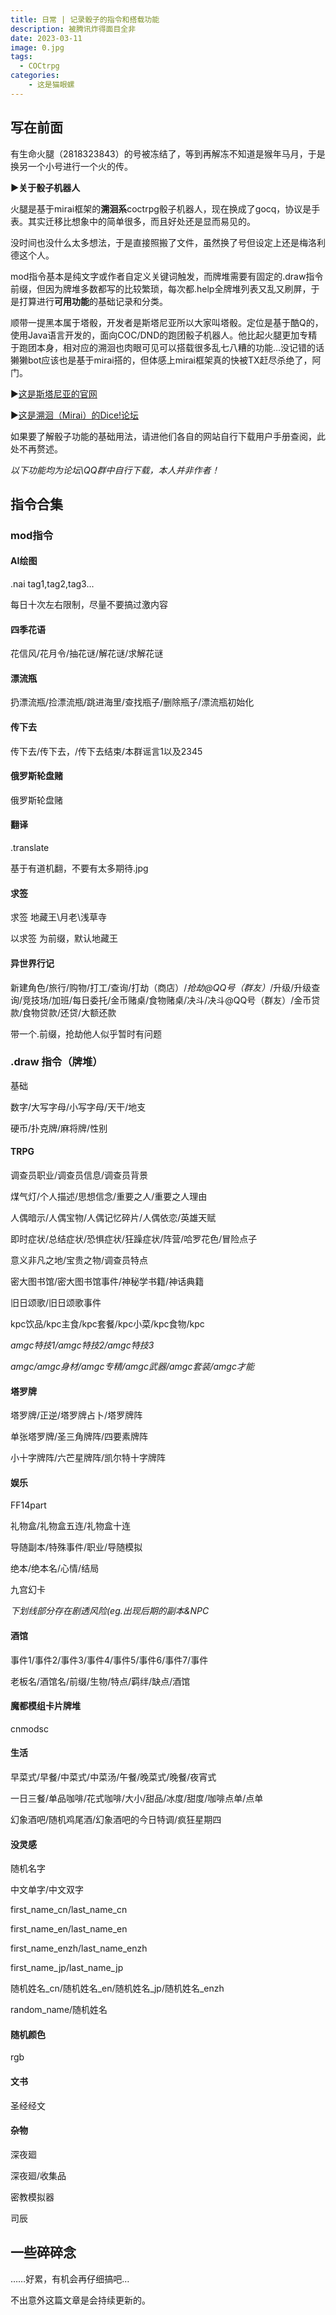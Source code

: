 ```yaml
---
title: 日常 | 记录骰子的指令和搭载功能
description: 被腾讯炸得面目全非
date: 2023-03-11
image: 0.jpg
tags:
  - COCtrpg
categories:
    - 这是猫眼螺
---
```

## 写在前面

有生命火腿（2818323843）的号被冻结了，等到再解冻不知道是猴年马月，于是换另一个小号进行一个火的传。

**▶关于骰子机器人**

火腿是基于mirai框架的**溯洄系**coctrpg骰子机器人，现在换成了gocq，协议是手表。其实迁移比想象中的简单很多，而且好处还是显而易见的。

没时间也没什么太多想法，于是直接照搬了文件，虽然换了号但设定上还是梅洛利德这个人。

mod指令基本是纯文字或作者自定义关键词触发，而牌堆需要有固定的.draw指令前缀，但因为牌堆多数都写的比较繁琐，每次都.help全牌堆列表又乱又刷屏，于是打算进行**可用功能**的基础记录和分类。

顺带一提黑本属于塔骰，开发者是斯塔尼亚所以大家叫塔骰。定位是基于酷Q的，使用Java语言开发的，面向COC/DND的跑团骰子机器人。他比起火腿更加专精于跑团本身，相对应的溯洄也肉眼可见可以搭载很多乱七八糟的功能…没记错的话獭獭bot应该也是基于mirai搭的，但体感上mirai框架真的快被TX赶尽杀绝了，阿门。

▶[这是斯塔尼亚的官网](https://sinanya.com/#/)

▶[这是溯洄（Mirai）的Dice!论坛](https://forum.kokona.tech/?sort=top)

如果要了解骰子功能的基础用法，请进他们各自的网站自行下载用户手册查阅，此处不再赘述。

*以下功能均为论坛\QQ群中自行下载，本人并非作者！*

## 指令合集
### mod指令
   ####  AI绘图
.nai tag1,tag2,tag3...

每日十次左右限制，尽量不要搞过激内容


   ####  四季花语
花信风/花月令/抽花谜/解花谜/求解花谜

   ####  漂流瓶
扔漂流瓶/捡漂流瓶/跳进海里/查找瓶子/删除瓶子/漂流瓶初始化

   ####  传下去
传下去/传下去，/传下去结束/本群谣言1以及2345

   ####  俄罗斯轮盘赌
俄罗斯轮盘赌

   ####  翻译
.translate

基于有道机翻，不要有太多期待.jpg

   ####  求签
求签 地藏王\月老\浅草寺

以求签 为前缀，默认地藏王

   ####  异世界行记
新建角色/旅行/购物/打工/查询/打劫（商店）/*抢劫@QQ号（群友）*/升级/升级查询/竞技场/加班/每日委托/金币赌桌/食物赌桌/决斗/决斗@QQ号（群友）/金币贷款/食物贷款/还贷/大额还款

带一个.前缀，抢劫他人似乎暂时有问题

 ### .draw 指令（牌堆）

基础

数字/大写字母/小写字母/天干/地支

硬币/扑克牌/麻将牌/性别

  #### TRPG
调查员职业/调查员信息/调查员背景

煤气灯/个人描述/思想信念/重要之人/重要之人理由

人偶暗示/人偶宝物/人偶记忆碎片/人偶依恋/英雄天赋

即时症状/总结症状/恐惧症状/狂躁症状/阵营/哈罗花色/冒险点子

意义非凡之地/宝贵之物/调查员特点

密大图书馆/密大图书馆事件/神秘学书籍/神话典籍

旧日颂歌/旧日颂歌事件

kpc饮品/kpc主食/kpc套餐/kpc小菜/kpc食物/kpc

*amgc特技1/amgc特技2/amgc特技3*

*amgc/amgc身材/amgc专精/amgc武器/amgc套装/amgc才能*

  #### 塔罗牌

塔罗牌/正逆/塔罗牌占卜/塔罗牌阵

单张塔罗牌/圣三角牌阵/四要素牌阵

小十字牌阵/六芒星牌阵/凯尔特十字牌阵

  #### 娱乐
FF14part

礼物盒/礼物盒五连/礼物盒十连

导随副本/特殊事件/职业/导随模拟

绝本/绝本名/心情/结局

九宫幻卡

*下划线部分存在剧透风险(eg.出现后期的副本&NPC*

  #### 酒馆
事件1/事件2/事件3/事件4/事件5/事件6/事件7/事件

老板名/酒馆名/前缀/生物/特点/羁绊/缺点/酒馆

  #### 魔都模组卡片牌堆
cnmodsc

  #### 生活
早菜式/早餐/中菜式/中菜汤/午餐/晚菜式/晚餐/夜宵式

一日三餐/单品咖啡/花式咖啡/大小/甜品/冰度/甜度/咖啡点单/点单

幻象酒吧/随机鸡尾酒/幻象酒吧的今日特调/疯狂星期四

  #### 没灵感
随机名字

中文单字/中文双字

first_name_cn/last_name_cn

first_name_en/last_name_en

first_name_enzh/last_name_enzh

first_name_jp/last_name_jp

随机姓名_cn/随机姓名_en/随机姓名_jp/随机姓名_enzh

random_name/随机姓名

  #### 随机颜色
rgb

  #### 文书
圣经经文

  #### 杂物
深夜廻

深夜廻/收集品

密教模拟器

司辰

## 一些碎碎念

……好累，有机会再仔细搞吧…

不出意外这篇文章是会持续更新的。